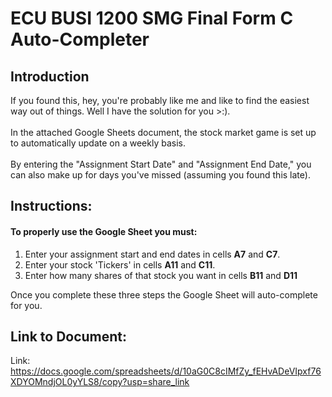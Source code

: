 # ECU BUSI 1200 SMG Final Form C Auto-Completer
## Introduction

If you found this, hey, you're probably like me and like to find the easiest way out of things. Well I have the solution for you >:).<br><br>
In the attached Google Sheets document, the stock market game is set up to automatically update on a weekly basis.
<br><br> By entering the "Assignment Start Date" and "Assignment End Date," you can also make up for days you've missed (assuming you found this late).

## Instructions:

#### To properly use the Google Sheet you must:

1. Enter your assignment start and end dates in cells **A7** and **C7**.
2. Enter your stock 'Tickers' in cells **A11** and **C11**.
3. Enter how many shares of that stock you want in cells **B11** and **D11**

Once you complete these three steps the Google Sheet will auto-complete for you.

## Link to Document:
Link: https://docs.google.com/spreadsheets/d/10aG0C8cIMfZy_fEHvADeVIpxf76XDYOMndjOL0yYLS8/copy?usp=share_link
